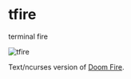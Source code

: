 # tfire

terminal fire

![tfire](http://mtklr.github.io/images/tfire.gif)

Text/ncurses version of [Doom Fire](http://fabiensanglard.net/doom_fire_psx/).
